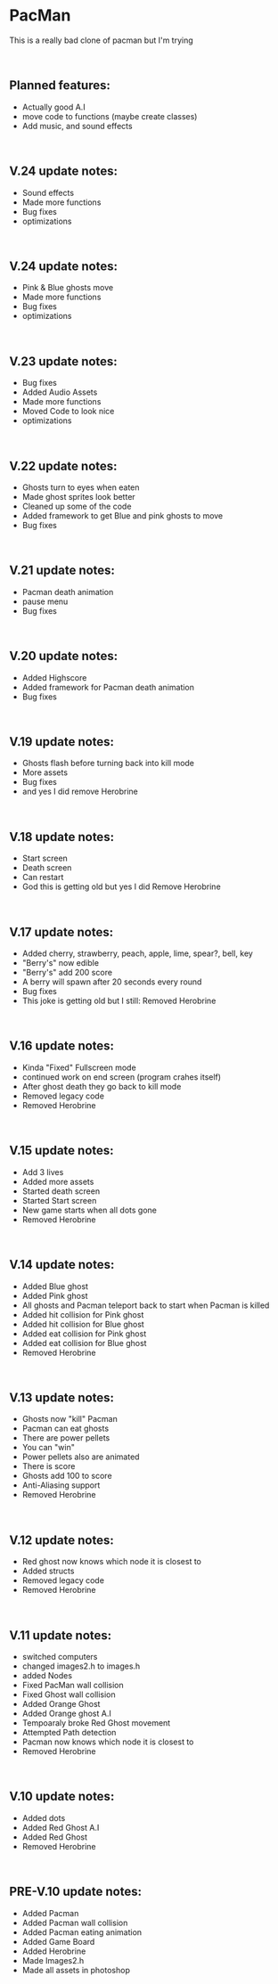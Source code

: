 # PacMan

<p>This is a really bad clone of pacman but I'm trying</p>

<br>

Planned features:
-
- Actually good A.I
- move code to functions (maybe create classes)
- Add music, and sound effects

<br>

V.24
update notes:
-
- Sound effects
- Made more functions
- Bug fixes
- optimizations
<br>

V.24
update notes:
-
- Pink & Blue ghosts move
- Made more functions
- Bug fixes
- optimizations

<br>

V.23
update notes:
-
- Bug fixes
- Added Audio Assets 
- Made more functions
- Moved Code to look nice
- optimizations

<br>

V.22
update notes:
-
- Ghosts turn to eyes when eaten
- Made ghost sprites look better
- Cleaned up some of the code
- Added framework to get Blue and pink ghosts to move
- Bug fixes

<br>

V.21
update notes:
-
- Pacman death animation
- pause menu
- Bug fixes

<br>

V.20
update notes:
-
- Added Highscore
- Added framework for Pacman death animation
- Bug fixes

<br>

V.19
update notes:
-
- Ghosts flash before turning back into kill mode
- More assets
- Bug fixes
- and yes I did remove Herobrine

<br>

V.18
update notes:
-
- Start screen
- Death screen
- Can restart
- God this is getting old but yes I did Remove Herobrine

<br>

V.17
update notes:
-
- Added cherry, strawberry, peach, apple, lime, spear?, bell, key
- "Berry's" now edible
- "Berry's" add 200 score
- A berry will spawn after 20 seconds every round
- Bug fixes
- This joke is getting old but I still: Removed Herobrine

<br>

V.16
update notes:
-
- Kinda "Fixed" Fullscreen mode
- continued work on end screen (program crahes itself)
- After ghost death they go back to kill mode
- Removed legacy code
- Removed Herobrine

<br>

V.15
update notes:
-
- Add 3 lives
- Added more assets
- Started death screen
- Started Start screen
- New game starts when all dots gone
- Removed Herobrine

<br>

V.14
update notes:
-
- Added Blue ghost
- Added Pink ghost
- All ghosts and Pacman teleport back to start when Pacman is killed
- Added hit collision for Pink ghost
- Added hit collision for Blue ghost
- Added eat collision for Pink ghost
- Added eat collision for Blue ghost
- Removed Herobrine

<br>

V.13
update notes:
-
- Ghosts now "kill" Pacman
- Pacman can eat ghosts
- There are power pellets
- You can "win"
- Power pellets also are animated
- There is score
- Ghosts add 100 to score
- Anti-Aliasing support
- Removed Herobrine

<br>

V.12
update notes:
-
- Red ghost now knows which node it is closest to
- Added structs
- Removed legacy code
- Removed Herobrine

<br>

V.11
update notes:
-
- switched computers
- changed images2.h to images.h
- added Nodes
- Fixed PacMan wall collision
- Fixed Ghost wall collision
- Added Orange Ghost
- Added Orange ghost A.I
- Tempoaraly broke Red Ghost movement
- Attempted Path detection
- Pacman now knows which node it is closest to
- Removed Herobrine

<br>

V.10
update notes:
- 
- Added dots
- Added Red Ghost A.I
- Added Red Ghost
- Removed Herobrine

<br>

PRE-V.10
update notes:
- 
- Added Pacman
- Added Pacman wall collision
- Added Pacman eating animation
- Added Game Board
- Added Herobrine
- Made Images2.h
- Made all assets in photoshop
